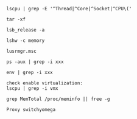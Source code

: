```
lscpu | grep -E '^Thread|^Core|^Socket|^CPU\('
```
```
tar -xf
```
```
lsb_release -a
```
```
lshw -c memory
```
```
lusrmgr.msc
```
```
ps -aux | grep -i xxx
```
```
env | grep -i xxx
```
```
check enable virtualization:
lscpu | grep -i vmx 
```
```
grep MemTotal /proc/meminfo || free -g
```
```
Proxy switchyomega
```
